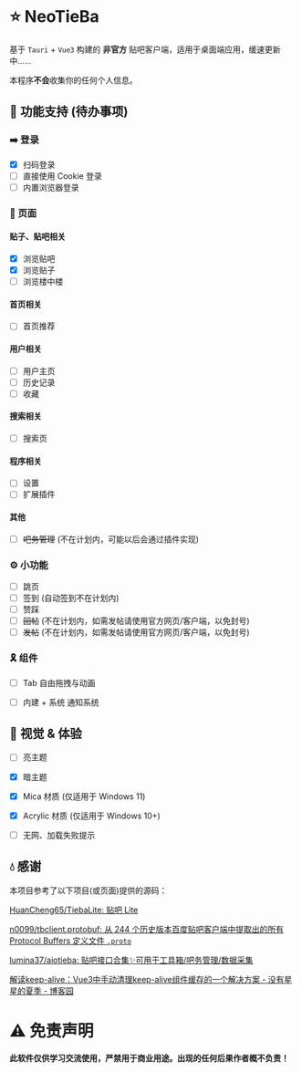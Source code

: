 # ⭐ NeoTieBa

基于 `Tauri` + `Vue3` 构建的 **非官方** 贴吧客户端，适用于桌面端应用，缓速更新中……

本程序**不会**收集你的任何个人信息。



## 🚀 功能支持 (待办事项)

### ➡️ 登录

- [x] 扫码登录
- [ ] 直接使用 Cookie 登录
- [ ] 内置浏览器登录

### 📄 页面

#### 贴子、贴吧相关

- [x] 浏览贴吧
- [x] 浏览贴子
- [ ] 浏览楼中楼

#### 首页相关

- [ ] 首页推荐

#### 用户相关

- [ ] 用户主页
- [ ] 历史记录
- [ ] 收藏

#### 搜索相关

- [ ] 搜索页

#### 程序相关

- [ ] 设置
- [ ] 扩展插件

#### 其他

- [ ] ~~吧务管理~~ (不在计划内，可能以后会通过插件实现)

### ⚙ 小功能

- [ ] 跳页
- [ ] 签到 (自动签到不在计划内)
- [ ] 赞踩
- [ ] ~~回帖~~ (不在计划内，如需发帖请使用官方网页/客户端，以免封号)
- [ ] ~~发帖~~ (不在计划内，如需发帖请使用官方网页/客户端，以免封号)

### 🎗️ 组件

- [ ] Tab 自由拖拽与动画
- [ ] 内建 + 系统 通知系统



## 👀 视觉 & 体验

- [ ] 亮主题
- [x] 暗主题
- [x] Mica 材质 (仅适用于 Windows 11)
- [x] Acrylic 材质 (仅适用于 Windows 10+)
- [ ] 无网、加载失败提示



## 💧 感谢

本项目参考了以下项目(或页面)提供的源码：

[HuanCheng65/TiebaLite: 贴吧 Lite](https://github.com/HuanCheng65/TiebaLite)

[n0099/tbclient.protobuf: 从 244 个历史版本百度贴吧客户端中提取出的所有 Protocol Buffers 定义文件 `.proto`](https://github.com/n0099/tbclient.protobuf)

[lumina37/aiotieba: 贴吧接口合集✨可用于工具箱/吧务管理/数据采集](https://github.com/lumina37/aiotieba)

[解读keep-alive：Vue3中手动清理keep-alive组件缓存的一个解决方案 - 没有星星的夏季 - 博客园](https://www.cnblogs.com/shanfeng1000/p/16692266.html)



# ⚠ 免责声明

**此软件仅供学习交流使用，严禁用于商业用途。出现的任何后果作者概不负责！**
